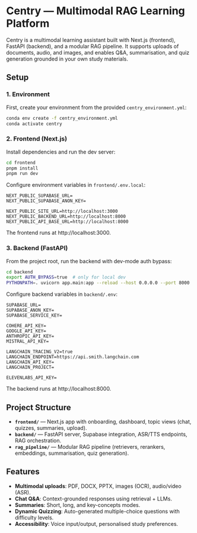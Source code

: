 # Centry — Multimodal RAG Learning Platform

Centry is a multimodal learning assistant built with Next.js (frontend), FastAPI (backend), and a modular RAG pipeline. It supports uploads of documents, audio, and images, and enables Q&A, summarisation, and quiz generation grounded in your own study materials.

## Setup

### 1. Environment

First, create your environment from the provided `centry_environment.yml`:

```bash
conda env create -f centry_environment.yml
conda activate centry
```

### 2. Frontend (Next.js)

Install dependencies and run the dev server:

```bash
cd frontend
pnpm install
pnpm run dev
```

Configure environment variables in `frontend/.env.local`:

```env
NEXT_PUBLIC_SUPABASE_URL=
NEXT_PUBLIC_SUPABASE_ANON_KEY=

NEXT_PUBLIC_SITE_URL=http://localhost:3000
NEXT_PUBLIC_BACKEND_URL=http://localhost:8000
NEXT_PUBLIC_API_BASE_URL=http://localhost:8000
```

The frontend runs at http://localhost:3000.

### 3. Backend (FastAPI)

From the project root, run the backend with dev-mode auth bypass:

```bash
cd backend
export AUTH_BYPASS=true  # only for local dev
PYTHONPATH=. uvicorn app.main:app --reload --host 0.0.0.0 --port 8000
```

Configure backend variables in `backend/.env`:

```env
SUPABASE_URL=
SUPABASE_ANON_KEY=
SUPABASE_SERVICE_KEY=

COHERE_API_KEY=
GOOGLE_API_KEY=
ANTHROPIC_API_KEY=
MISTRAL_API_KEY=

LANGCHAIN_TRACING_V2=true
LANGCHAIN_ENDPOINT=https://api.smith.langchain.com
LANGCHAIN_API_KEY=
LANGCHAIN_PROJECT=

ELEVENLABS_API_KEY=
```

The backend runs at http://localhost:8000.

## Project Structure

- **`frontend/`** — Next.js app with onboarding, dashboard, topic views (chat, quizzes, summaries, upload).
- **`backend/`** — FastAPI server, Supabase integration, ASR/TTS endpoints, RAG orchestration.
- **`rag_pipeline/`** — Modular RAG pipeline (retrievers, rerankers, embeddings, summarisation, quiz generation).

## Features

- **Multimodal uploads**: PDF, DOCX, PPTX, images (OCR), audio/video (ASR).
- **Chat Q&A**: Context-grounded responses using retrieval + LLMs.
- **Summaries**: Short, long, and key-concepts modes.
- **Dynamic Quizzing**: Auto-generated multiple-choice questions with difficulty levels.
- **Accessibility**: Voice input/output, personalised study preferences.